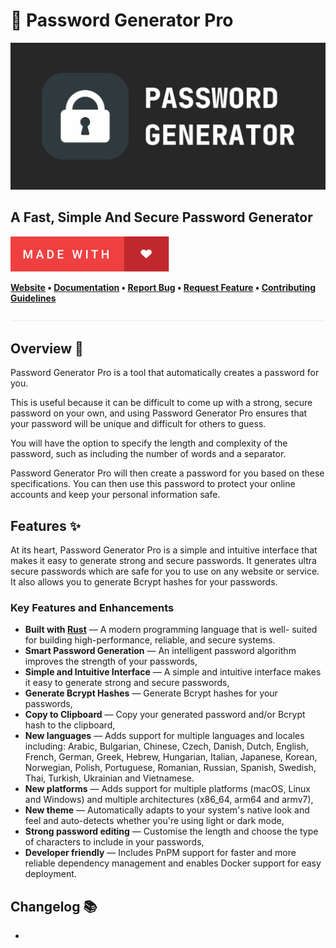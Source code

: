 # 🔐 Password Generator Pro

![Password Generator Pro](public/password-generator-pro.svg)

## A Fast, Simple And Secure Password Generator

![Made with Love][5]

**[Website][0]
• [Documentation][0]
• [Report Bug][3]
• [Request Feature][3]
• [Contributing Guidelines][4]**

![divider][divider]

## Overview 📖

Password Generator Pro is a tool that automatically creates a password
for you.

This is useful because it can be difficult to come up with a strong,
secure password on your own, and using Password Generator Pro ensures
that your password will be unique and difficult for others to guess.

You will have the option to specify the length and complexity of the
password, such as including the number of words and a separator.

Password Generator Pro will then create a password for you based on
these specifications. You can then use this password to protect your
online accounts and keep your personal information safe.

## Features ✨

At its heart, Password Generator Pro is a simple and intuitive interface
that makes it easy to generate strong and secure passwords. It generates
ultra secure passwords which are safe for you to use on any website or
service. It also allows you to generate Bcrypt hashes for your
passwords.

### Key Features and Enhancements

- **Built with [Rust][9]** — A modern programming language that is well-
  suited for building high-performance, reliable, and secure systems.
- **Smart Password Generation** — An intelligent password algorithm
  improves the strength of your passwords,
- **Simple and Intuitive Interface** — A simple and intuitive interface
  makes it easy to generate strong and secure passwords,
- **Generate Bcrypt Hashes** — Generate Bcrypt hashes for your
  passwords,
- **Copy to Clipboard** — Copy your generated password and/or Bcrypt
  hash to the clipboard,
- **New languages** — Adds support for multiple languages and locales
  including: Arabic, Bulgarian, Chinese, Czech, Danish, Dutch, English,
  French, German, Greek, Hebrew, Hungarian, Italian, Japanese, Korean,
  Norwegian, Polish, Portuguese, Romanian, Russian, Spanish, Swedish,
  Thai, Turkish, Ukrainian and Vietnamese.
- **New platforms** — Adds support for multiple platforms (macOS, Linux
  and Windows) and multiple architectures (x86_64, arm64 and armv7),
- **New theme** — Automatically adapts to your system's native look and
  feel and auto-detects whether you're using light or dark mode,
- **Strong password editing** — Customise the length and choose the type
  of characters to include in your passwords,
- **Developer friendly** — Includes PnPM support for faster and more
  reliable dependency management and enables Docker support for easy
  deployment.

## Changelog 📚

-

[0]: https://password-generator.pro
[3]: https://github.com/sebastienrousseau/password-generator-pro/issues
[4]: https://raw.githubusercontent.com/sebastienrousseau/password-generator-pro/main/.github/CONTRIBUTING.md
[5]: https://raw.githubusercontent.com/sebastienrousseau/password-generator-pro/main/.github/badges/made-with-love.svg
[9]: https://www.rust-lang.org/
[divider]: https://raw.githubusercontent.com/sebastienrousseau/password-generator-pro/main/.github/badges/divider.svg "divider"
